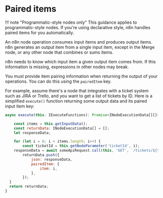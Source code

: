 # Paired items

!!! note "Programmatic-style nodes only"
    This guidance applies to programmatic-style nodes. If you're using declarative style, n8n handles paired items for you automatically.

An n8n node operation consumes input items and produces output items. n8n generates an output item from a single input item, except in the Merge node, or any other node that combines or sums items.

n8n needs to know which input item a given output item comes from. If this information is missing, expressions in other nodes may break.

You must provide item pairing information when returning the output of your operations. You can do this using the `pairedItem` key. 

For example, assume there's a node that integrates with a ticket system such as JIRA or Trello, and you want to get a list of tickets by ID. Here is a simplified `execute()` function returning some output data and its paired input item key:

```js
async execute(this: IExecuteFunctions): Promise<INodeExecutionData[][]> {

	const items = this.getInputData();
	const returnData: INodeExecutionData[] = [];
	let responseData;

	for (let i = 0; i < items.length; i++) {
		const ticketId = this.getNodeParameter('ticketId', i);
    responseData = await someApiRequest.call(this, 'GET', `/tickets/${ticketId}`);
		returnData.push({
			json: responseData,
			pairedItem: {
				item: i,
			},
		});
  }
  return returnData;
}
```
